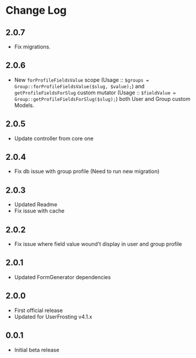 # Change Log

## 2.0.7
- Fix migrations.

## 2.0.6
- New `forProfileFieldsValue` scope (Usage :: `$groups = Group::forProfileFieldsValue($slug, $value);`) and `getProfileFieldsForSlug` custom mutator (Usage :: `$fieldValue = Group::getProfileFieldsForSlug($slug);`) both User and Group custom Models.

## 2.0.5
- Update controller from core one

## 2.0.4
- Fix db issue with group profile (Need to run new migration)

## 2.0.3
- Updated Readme
- Fix issue with cache

## 2.0.2
- Fix issue where field value wound't display in user and group profile

## 2.0.1
- Updated FormGenerator dependencies

## 2.0.0
- First official release
- Updated for UserFrosting v4.1.x

## 0.0.1
- Initial beta release

